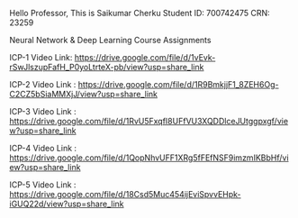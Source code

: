 Hello Professor,
This is Saikumar Cherku
Student ID: 700742475
CRN: 23259

Neural Network & Deep Learning Course Assignments

ICP-1 Video Link: https://drive.google.com/file/d/1vEvk-rSwJlszupFafH_P0yoLtrteX-pb/view?usp=share_link

ICP-2 Video Link : https://drive.google.com/file/d/1R9BmkjjF1_8ZEH6Og-C2CZ5bSiaMMXjJ/view?usp=share_link

ICP-3 Video Link : https://drive.google.com/file/d/1RvU5FxqfI8UFfVU3XQDDlceJUtggpxgf/view?usp=share_link

ICP-4 Video Link : https://drive.google.com/file/d/1QopNhvUFF1XRg5fFEfNSF9imzmIKBbHf/view?usp=share_link

ICP-5 Video Link : https://drive.google.com/file/d/18Csd5Muc454ijEviSpvvEHpk-iGUQ22d/view?usp=share_link
